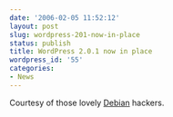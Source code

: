 ```yaml
---
date: '2006-02-05 11:52:12'
layout: post
slug: wordpress-201-now-in-place
status: publish
title: WordPress 2.0.1 now in place
wordpress_id: '55'
categories:
- News
---
```


Courtesy of those lovely [Debian](http://www.debian.org/) hackers.
